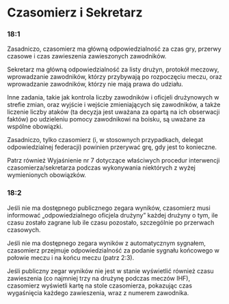 # Czasomierz i Sekretarz

### 18:1
Zasadniczo, czasomierz ma główną odpowiedzialność za czas gry, przerwy czasowe
i czas zawieszenia zawieszonych zawodników.

Sekretarz ma główną odpowiedzialność za listy drużyn, protokół meczowy,
wprowadzanie zawodników, którzy przybywają po rozpoczęciu meczu, oraz wprowadzanie zawodników,
którzy nie mają prawa do udziału.

Inne zadania, takie jak kontrola liczby zawodników i oficjeli drużynowych w
strefie zmian, oraz wyjście i wejście zmieniających się zawodników, a także liczenie
liczby ataków (ta decyzja jest uważana za opartą na ich obserwacji faktów) po
udzieleniu pomocy zawodnikowi na boisku, są uważane za wspólne obowiązki.

Zasadniczo, tylko czasomierz (i, w stosownych przypadkach, delegat odpowiedzialnej
federacji) powinien przerywać grę, gdy jest to konieczne.

Patrz również Wyjaśnienie nr 7 dotyczące właściwych procedur interwencji
czasomierza/sekretarza podczas wykonywania niektórych z wyżej wymienionych obowiązków.

### 18:2
Jeśli nie ma dostępnego publicznego zegara wyników, czasomierz musi informować
„odpowiedzialnego oficjela drużyny” każdej drużyny o tym, ile czasu zostało
zagrane lub ile czasu pozostało, szczególnie po przerwach czasowych.

Jeśli nie ma dostępnego zegara wyników z automatycznym sygnałem, czasomierz przejmuje
odpowiedzialność za podanie sygnału końcowego w połowie meczu i na końcu meczu (patrz
2:3).

Jeśli publiczny zegar wyników nie jest w stanie wyświetlić również czasu zawieszenia (co najmniej
trzy na drużynę podczas meczów IHF), czasomierz wyświetli kartę na
stole czasomierza, pokazując czas wygaśnięcia każdego zawieszenia, wraz z numerem zawodnika.
